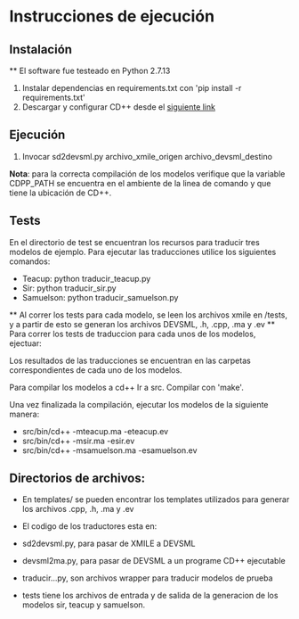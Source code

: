 # Instrucciones de ejecución

## Instalación

** El software fue testeado en Python 2.7.13

1. Instalar dependencias en requirements.txt con 'pip install -r requirements.txt'
1. Descargar y configurar CD++ desde el [siguiente link](https://www.dc.uba.ar/materias/sievdi/2017/cuat2/simulador-standalone-avanzado-2017)


## Ejecución

1. Invocar sd2devsml.py archivo_xmile_origen archivo_devsml_destino 


**Nota**: para la correcta compilación de los modelos verifique que la variable
CDPP_PATH se encuentra en el ambiente de la linea de comando y que tiene la ubicación de CD++.


## Tests

En el directorio de test se encuentran los recursos para traducir tres modelos de ejemplo.
Para ejecutar las traducciones utilice los siguientes comandos:

* Teacup: python traducir_teacup.py
* Sir: python traducir_sir.py
* Samuelson: python traducir_samuelson.py

** Al correr los tests para cada modelo, se leen los archivos xmile en /tests, y a partir de esto se generan los archivos DEVSML, .h, .cpp, .ma y .ev
** Para correr los tests de traduccion para cada unos de los modelos, ejectuar:

Los resultados de las traducciones se encuentran en las carpetas correspondientes de cada uno de los modelos.

Para compilar los modelos a cd++  Ir a src. Compilar con 'make'.

Una vez finalizada la compilación, ejecutar los modelos de la siguiente manera:

* src/bin/cd++ -mteacup.ma -eteacup.ev
* src/bin/cd++ -msir.ma -esir.ev
* src/bin/cd++ -msamuelson.ma -esamuelson.ev


## Directorios de archivos:

* En templates/ se pueden encontrar los templates utilizados para generar los archivos .cpp, .h, .ma y .ev 

* El codigo de los traductores esta en:
* sd2devsml.py, para pasar de XMILE a DEVSML
* devsml2ma.py, para pasar de DEVSML a un programe CD++ ejecutable 
* traducir...py, son archivos wrapper para traducir modelos de prueba
* tests tiene los archivos de entrada y de salida de la generacion de los modelos sir, teacup y samuelson.
